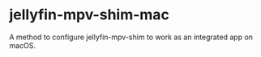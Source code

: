 # jellyfin-mpv-shim-mac
A method to configure jellyfin-mpv-shim to work as an integrated app on macOS.
